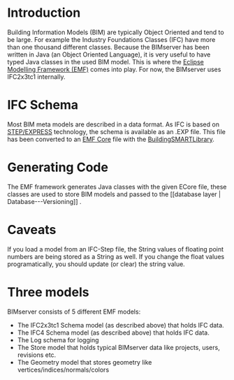 # Introduction

Building Information Models (BIM) are typically Object Oriented and tend to be large. For example the Industry Foundations Classes (IFC) have more than one thousand different classes. Because the BIMserver has been written in Java (an Object Oriented Language), it is very useful to have typed Java classes in the used BIM model. This is where the [Eclipse Modelling Framework (EMF)](http://www.eclipse.org/modeling/emf/) comes into play. For now, the BIMserver uses IFC2x3tc1 internally.

# IFC Schema

Most BIM meta models are described in a data format. As IFC is based on [STEP/EXPRESS](http://en.wikipedia.org/wiki/EXPRESS_(data_modeling_language)) technology, the schema is available as an .EXP file. This file has been converted to an [EMF Core](http://download.eclipse.org/modeling/emf/emf/javadoc?org/eclipse/emf/ecore/package-summary.html#details) file with the [BuildingSMARTLibrary](https://github.com/opensourceBIM/BuildingSMARTLibrary).

# Generating Code

The EMF framework generates Java classes with the given ECore file, these classes are used to store BIM models and passed to the [[database layer | Database---Versioning]] .

# Caveats

If you load a model from an IFC-Step file, the String values of floating point numbers are being stored as a String as well. If you change the float values programatically, you should update (or clear) the string value.

# Three models

BIMserver consists of 5 different EMF models:
*  The IFC2x3tc1 Schema model (as described above) that holds IFC data.
*  The IFC4 Schema model (as described above) that holds IFC data.
*  The Log schema for logging
*  The Store model that  holds typical BIMserver data like projects, users, revisions etc. 
*  The Geometry model that stores geometry like vertices/indices/normals/colors
